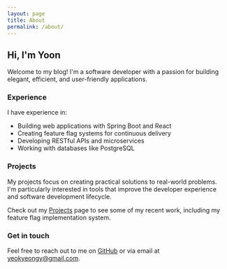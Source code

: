 ```yaml
---
layout: page
title: About
permalink: /about/
---
```


## Hi, I'm Yoon

Welcome to my blog! I'm a software developer with a passion for building elegant, efficient, and user-friendly applications.

### Experience

I have experience in:
- Building web applications with Spring Boot and React
- Creating feature flag systems for continuous delivery
- Developing RESTful APIs and microservices
- Working with databases like PostgreSQL

### Projects

My projects focus on creating practical solutions to real-world problems. I'm particularly interested in tools that improve the developer experience and software development lifecycle.

Check out my [Projects](/projects) page to see some of my recent work, including my feature flag implementation system.

### Get in touch

Feel free to reach out to me on [GitHub](https://github.com/yeokyeong-yoon) or via email at [yeokyeongy@gmail.com](mailto:yeokyeongy@gmail.com). 